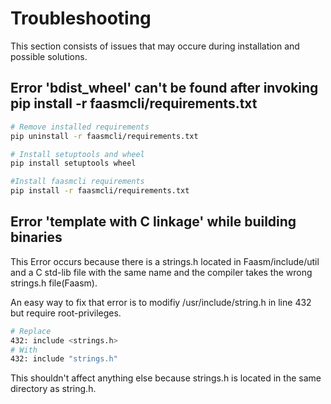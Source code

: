 # Troubleshooting

This section consists of issues that may occure during installation and possible solutions.

## Error 'bdist_wheel' can't be found after invoking pip install -r faasmcli/requirements.txt

```bash
# Remove installed requirements
pip uninstall -r faasmcli/requirements.txt

# Install setuptools and wheel 
pip install setuptools wheel

#Install faasmcli requirements
pip install -r faasmcli/requirements.txt
```

## Error 'template with C linkage' while building binaries

This Error occurs because there is a strings.h located in Faasm/include/util and a C std-lib file with the same name and the compiler takes the wrong strings.h file(Faasm). 

An easy way to fix that error is to modifiy /usr/include/string.h in line 432 but require root-privileges.

```bash
# Replace 
432: include <strings.h>
# With
432: include "strings.h"
```
This shouldn't affect anything else because strings.h is located in the same directory as string.h.

